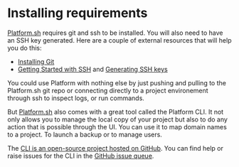 # Installing requirements

[Platform.sh](https://platform.sh) requires git and ssh to be installed. You will also need to have
an SSH key generated. Here are a couple of external resources that will help you do this:

* [Installing Git](https://git-scm.com/book/en/v2/Getting-Started-Installing-Git)
* [ Getting Started with SSH](https://ekkescorner.wordpress.com/blog-series/git-mercurial/step-by-step-ssh-on-osx-ubuntu-and-windows/) and [Generating SSH keys](https://help.github.com/articles/generating-ssh-keys/)

You could use Platform with nothing else by just pushing and pulling to  the Platform.sh git repo or
 connecting directly to a project environement through ssh to inspect logs, or run commands. 

But [Platform.sh](https://platform.sh) also comes with a great tool called the Platform CLI.
It not only allows you to manage the local copy of your project but also to do any action
that is possible through the UI. You can use it to map domain names to a project. To launch
a backup or to manage users.

The [CLI is an open-source project hosted on GitHub](https://github.com/platformsh/platformsh-cli). You can find help or raise issues for the CLI in the [GitHub issue queue](https://github.com/platformsh/platformsh-cli/issues).
